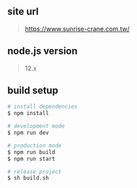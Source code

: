 
## site url

> https://www.sunrise-crane.com.tw/

## node.js version

> 12.x

## build setup

``` bash
# install dependencies
$ npm install

# development mode
$ npm run dev

# production mode
$ npm run build
$ npm run start

# release project
$ sh build.sh
```
